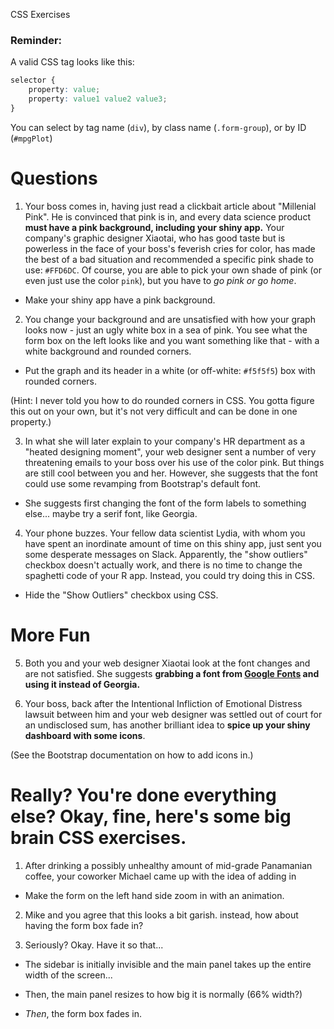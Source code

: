 CSS Exercises

### Reminder:
A valid CSS tag looks like this:
```css
selector {
	property: value;
	property: value1 value2 value3;
}
```

You can select by tag name (`div`), by class name (`.form-group`), or by ID (`#mpgPlot`)

# Questions

1. Your boss comes in, having just read a clickbait article about "Millenial Pink". He is convinced that pink is in, and every data science product **must have a pink background, including your shiny app.** Your company's graphic designer Xiaotai, who has good taste but is powerless in the face of your boss's feverish cries for color, has made the best of a bad situation and recommended a specific pink shade to use: `#FFD6DC`. Of course, you are able to pick your own shade of pink (or even just use the color `pink`), but you have to *go pink or go home*.

* Make your shiny app have a pink background.


2. You change your background and are unsatisfied with how your graph looks now - just an ugly white box in a sea of pink. You see what the form box on the left looks like and you want something like that - with a white background and rounded corners.

* Put the graph and its header in a white (or off-white: `#f5f5f5`) box with rounded corners.
	
(Hint: I never told you how to do rounded corners in CSS. You gotta figure this out on your own, but it's not very difficult and can be done in one property.)

3. In what she will later explain to your company's HR department as a "heated designing moment", your web designer sent a number of very threatening emails to your boss over his use of the color pink. But things are still cool between you and her. However, she suggests that the font could use some revamping from Bootstrap's default font.

* She suggests first changing the font of the form labels to something else... maybe try a serif font, like Georgia.

4. Your phone buzzes. Your fellow data scientist Lydia, with whom you have spent an inordinate amount of time on this shiny app, just sent you some desperate messages on Slack. Apparently, the "show outliers" checkbox doesn't actually work, and there is no time to change the spaghetti code of your R app. Instead, you could try doing this in CSS.

* Hide the "Show Outliers" checkbox using CSS.


# More Fun

5. Both you and your web designer Xiaotai look at the font changes and are not satisfied. She suggests **grabbing a font from [Google Fonts](https://fonts.google.com) and using it instead of Georgia.**

6. Your boss, back after the Intentional Infliction of Emotional Distress lawsuit between him and your web designer was settled out of court for an undisclosed sum, has another brilliant idea to **spice up your shiny dashboard with some icons**.

(See the Bootstrap documentation on how to add icons in.)

# Really? You're done everything else? Okay, fine, here's some big brain CSS exercises.

1. After drinking a possibly unhealthy amount of mid-grade Panamanian coffee, your coworker Michael came up with the idea of adding in 

* Make the form on the left hand side zoom in with an animation.

2. Mike and you agree that this looks a bit garish. instead, how about having the form box fade in?

3. Seriously? Okay. Have it so that...

 * The sidebar is initially invisible and the main panel takes up the entire width of the screen...

 * Then, the main panel resizes to how big it is normally (66% width?)

 * *Then*, the form box fades in.